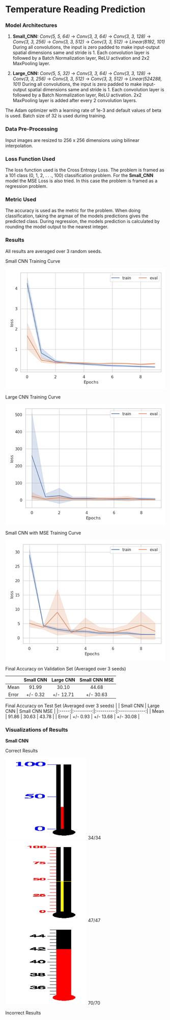 # Temperature Reading Prediction

### Model Architectures
1. **Small_CNN:** _Conv(5, 5, 64)_ -> _Conv(3, 3, 64)_ -> _Conv(3, 3, 128)_ -> _Conv(3, 3, 256)_ -> _Conv(3, 3, 512)_ -> _Conv(3, 3, 512)_ -> _Linear(8192, 101)_
                  During all convolutions, the input is zero padded to make input-output spatial dimensions same and stride is 1. 
                  Each convolution layer is followed by a Batch Normalization layer, ReLU activation and 2x2 MaxPooling layer.

2. **Large_CNN:** _Conv(5, 5, 32)_ -> _Conv(3, 3, 64)_ -> _Conv(3, 3, 128)_ -> _Conv(3, 3, 256)_ -> _Conv(3, 3, 512)_ -> _Conv(3, 3, 512)_ -> _Linear(524288, 101)_
                  During all convolutions, the input is zero padded to make input-output spatial dimensions same and stride is 1. 
                  Each convolution layer is followed by a Batch Normalization layer, ReLU activation. 2x2 MaxPooling layer is added after every 2 
                  convolution layers.

The Adam optimizer with a learning rate of 1e-3 and default values of beta is used. Batch size of 32 is used during training.

### Data Pre-Processing
Input images are resized to 256 x 256 dimensions using bilinear interpolation.

### Loss Function Used
The loss function used is the Cross Entropy Loss. The problem is framed as a 101 class (0, 1, 2, . . ., 100) classification problem.
For the **Small_CNN** model the MSE Loss is also tried. In this case the problem is framed as a regression problem.

### Metric Used
The accuracy is used as the metric for the problem. When doing classification, taking the argmax of the models predictions gives the predicted class.
During regression, the models prediction is calculated by rounding the model output to the nearest integer.

### Results

All results are averaged over 3 random seeds.

Small CNN Training Curve

![small_cnn_training_loss](\images\small_cnn/small_cnn_loss.png)

Large CNN Training Curve

![large_cnn_loss_curve](\images\large_cnn/large_cnn_loss.png)

Small CNN with MSE Training Curve

![large_cnn_loss_curve](\images\small_cnn_mse/small_cnn_mse_loss.png)

Final Accuracy on Validation Set (Averaged over 3 seeds)

|       | Small CNN | Large CNN | Small CNN MSE |
|:-----:|:---------:|:---------:|:-------------:|
|  Mean |   91.99   |   30.10   |     44.68     |
| Error |  +/- 0.32 | +/- 12.71 |   +/- 30.63   |


Final Accuracy on Test Set (Averaged over 3 seeds)
|       | Small CNN | Large CNN | Small CNN MSE |
|:-----:|:---------:|:---------:|:-------------:|
|  Mean |   91.86   |   30.63   |     43.78     |
| Error |  +/- 0.93 | +/- 13.68 |   +/- 30.08   |



### Visualizations of Results

**Small CNN**

Correct Results

![Sample 1](\images\small_cnn/34_34.png) 34/34 ![Sample 2](\images\small_cnn/47_47.png) 47/47![Sample 3](\images\small_cnn/70_70.png) 70/70

Incorrect Results

